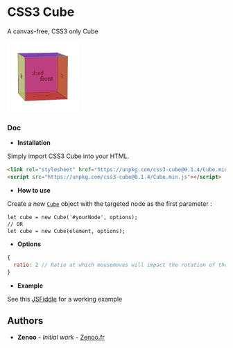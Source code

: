 # CSS3 Cube

A canvas-free, CSS3 only Cube

[![Demo](https://github.com/Zenoo/CSS3-Cube/raw/master/cube-demo.gif)](https://jsfiddle.net/Zenoo0/krn7ygd3/)

### Doc

* **Installation**

Simply import CSS3 Cube into your HTML.
```HTML
<link rel="stylesheet" href="https://unpkg.com/css3-cube@0.1.4/Cube.min.css">
<script src="https://unpkg.com/css3-cube@0.1.4/Cube.min.js"></script>	
```
* **How to use**

Create a new [`Cube`](https://zenoo.github.io/CSS3-Cube/Cube.html) object with the targeted node as the first parameter :
```
let cube = new Cube('#yourNode', options);
// OR
let cube = new Cube(element, options);
```
* **Options**

```js
{
  ratio: 2 // Ratio at which mousemoves will impact the rotation of the cube
}
```

* **Example**

See this [JSFiddle](https://jsfiddle.net/Zenoo0/krn7ygd3/) for a working example

## Authors

* **Zenoo** - *Initial work* - [Zenoo.fr](https://zenoo.fr)